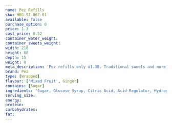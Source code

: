 ```yaml
---
name: Pez Refills
sku: HBG-SI-067-01
available: false
purchase_option: 0
price: 1.3
cost_price: 0.52
container_water_weight: 
container_sweets_weight: 
width: 210
height: 80
depth: 15
weight: 0
meta_description: 'Pez refills only ú1.30. Traditional sweets and more at Humbugs Confectionery Store. Specialists in satisfying your sweet tooth!'
brand: Pez
type: [Wrapped]
flavour: ['Mixed Fruit', Ginger]
contains: [Sugar]
ingredients: 'Sugar, Glucose Syrup, Citric Acid, Acid Regulator, Hydrogenated Vegetable Fat, Emulsifier, Flavourings'
serving_size: 
energy: 
protein: 
carbohydrates: 
fat: 
---
```

